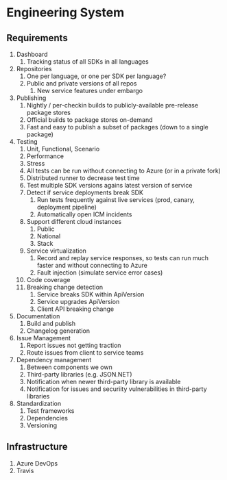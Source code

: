 # Engineering System

## Requirements
1. Dashboard
    1. Tracking status of all SDKs in all languages
1. Repositories
    1. One per language, or one per SDK per language?
    1. Public and private versions of all repos
        1. New service features under embargo
1. Publishing
    1. Nightly / per-checkin builds to publicly-available pre-release package stores
    1. Official builds to package stores on-demand
    1. Fast and easy to publish a subset of packages (down to a single package)
1. Testing
    1. Unit, Functional, Scenario
    1. Performance
    1. Stress
    1. All tests can be run without connecting to Azure (or in a private fork)
    1. Distributed runner to decrease test time
    1. Test multiple SDK versions agains latest version of service
    1. Detect if service deployments break SDK
        1. Run tests frequently against live services (prod, canary, deployment pipeline)
        1. Automatically open ICM incidents
    1. Support different cloud instances
        1. Public
        1. National
        1. Stack
    1. Service virtualization
        1. Record and replay service responses, so tests can run much faster and without connecting to Azure
        1. Fault injection (simulate service error cases)
    1. Code coverage
    1. Breaking change detection
        1. Service breaks SDK within ApiVersion
        1. Service upgrades ApiVersion
        1. Client API breaking change
1. Documentation
    1. Build and publish
    1. Changelog generation
1. Issue Management
    1. Report issues not getting traction
    1. Route issues from client to service teams
1. Dependency management
    1. Between components we own
    1. Third-party libraries (e.g. JSON.NET)
    1. Notification when newer third-party library is available
    1. Notification for issues and securiity vulnerabilities in third-party libraries
1. Standardization
    1. Test frameworks
    1. Dependencies
    1. Versioning

## Infrastructure
1. Azure DevOps
1. Travis
